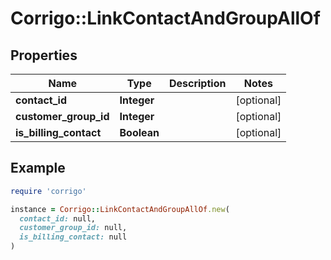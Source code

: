# Corrigo::LinkContactAndGroupAllOf

## Properties

| Name | Type | Description | Notes |
| ---- | ---- | ----------- | ----- |
| **contact_id** | **Integer** |  | [optional] |
| **customer_group_id** | **Integer** |  | [optional] |
| **is_billing_contact** | **Boolean** |  | [optional] |

## Example

```ruby
require 'corrigo'

instance = Corrigo::LinkContactAndGroupAllOf.new(
  contact_id: null,
  customer_group_id: null,
  is_billing_contact: null
)
```

